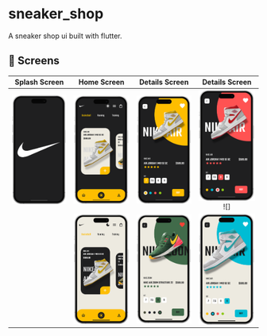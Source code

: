 # sneaker_shop


A sneaker shop ui built with flutter.


## :iphone: Screens

Splash Screen | Home Screen | Details Screen | Details Screen |
:----------:|:-------------:|:--------------:|:--------------:|
![](./readme_files/sneaker_dark_1.png) | ![](./readme_files/sneaker_dark_2.png) | ![](./readme_files/sneaker_dark_3.png) | ![](./readme_files/sneaker_dark_4.png) ![]
[](./readme_files/sneaker_light_1.png) | ![](./readme_files/sneaker_light_2.png) | ![](./readme_files/sneaker_light_3.png) | ![](./readme_files/sneaker_light_4.png)
